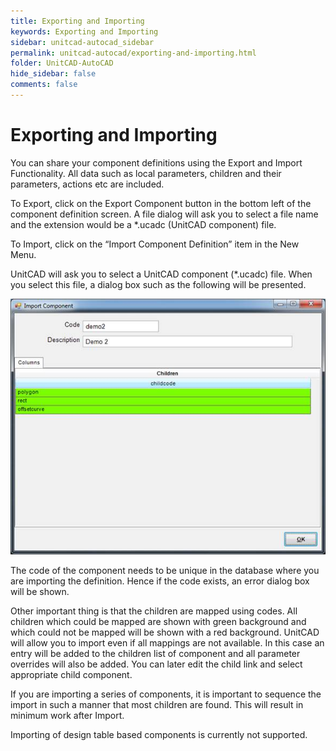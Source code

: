 ```yaml
---
title: Exporting and Importing
keywords: Exporting and Importing
sidebar: unitcad-autocad_sidebar
permalink: unitcad-autocad/exporting-and-importing.html
folder: UnitCAD-AutoCAD
hide_sidebar: false
comments: false
---
```

# Exporting and Importing



You can share your component definitions using the Export and Import Functionality. All data such as local parameters, children and their parameters, actions etc are included.

To Export, click on the Export Component button in the bottom left of the component definition screen. A file dialog will ask you to select a file name and the extension would be a *.ucadc (UnitCAD component) file.

To Import, click on the “Import Component Definition” item in the New Menu.

UnitCAD will ask you to select a UnitCAD component (*.ucadc) file. When you select this file, a dialog box such as the following will be presented.

![](/images/import-component.jpg)

The code of the component needs to be unique in the database where you are importing the definition. Hence if the code exists, an error dialog box will be shown.

Other important thing is that the children are mapped using codes. All children which could be mapped are shown with green background and which could not be mapped will be shown with a red background.  UnitCAD will allow you to import even if all mappings are not available. In this case an entry will be added to the children list of component and all parameter overrides will also be added. You can later edit the child link and select appropriate child component.

If you are importing a series of components, it is important to sequence the import in such a manner that most children are found. This will result in minimum work after Import.

Importing of design table based components is currently not supported.
